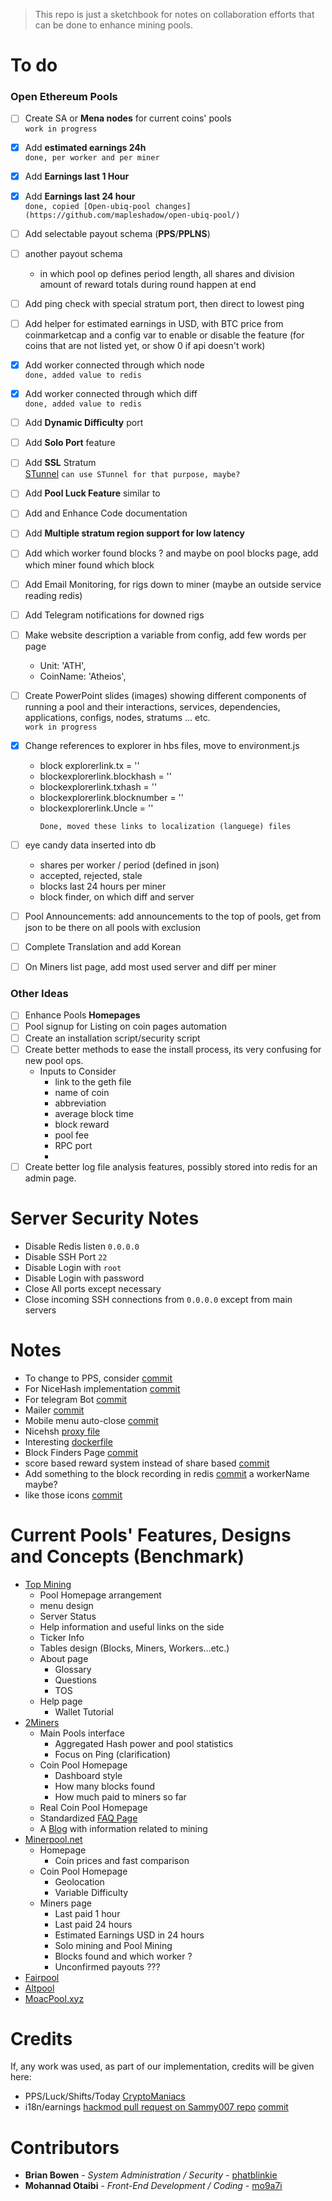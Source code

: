 > This repo is just a sketchbook for notes on collaboration efforts that can be done to enhance mining pools.

# To do
### Open Ethereum Pools
- [ ] Create SA or **Mena nodes** for current coins' pools  
      ```
      work in progress
      ```
- [x] Add **estimated earnings 24h**  
      ```
      done, per worker and per miner
      ```
- [x] Add **Earnings last 1 Hour**
- [x] Add **Earnings last 24 hour**  
      ```
      done, copied [Open-ubiq-pool changes](https://github.com/mapleshadow/open-ubiq-pool/)
      ```
- [ ] Add selectable payout schema (**PPS**/**PPLNS**)
- [ ] another payout schema
  - in which pool op defines period length, all shares and division amount of reward totals during round happen at end
- [ ] Add ping check with special stratum port, then direct to lowest ping
- [ ] Add helper for estimated earnings in USD, with BTC price from coinmarketcap and a config var to enable or disable the feature (for coins that are not listed yet, or show 0 if api doesn't work)
- [x] Add worker connected through which node  
      ```
      done, added value to redis
      ```
- [x] Add worker connected through which diff  
      ```
      done, added value to redis
      ```
- [ ] Add **Dynamic Difficulty** port
- [ ] Add **Solo Port** feature
- [ ] Add **SSL** Stratum  
      [STunnel](https://www.digitalocean.com/community/tutorials/how-to-encrypt-traffic-to-redis-with-stunnel-on-ubuntu-16-04#what-is-stunnel)
      ```
      can use STunnel for that purpose, maybe?
      ```
- [ ] Add **Pool Luck Feature** similar to
- [ ] Add and Enhance Code documentation
- [ ] Add **Multiple stratum region support for low latency**
- [ ] Add which worker found blocks ? and maybe on pool blocks page, add which miner found which block
- [ ] Add Email Monitoring, for rigs down to miner (maybe an outside service reading redis)
- [ ] Add Telegram notifications for downed rigs
- [ ] Make website description a variable from config, add few words per page
  - Unit: 'ATH',
  - CoinName: 'Atheios',
- [ ] Create PowerPoint slides (images) showing different components of running a pool and their interactions, services, dependencies, applications, configs, nodes, stratums … etc.  
      ```
      work in progress
      ```
- [x] Change references to explorer in hbs files, move to environment.js
  - block explorerlink.tx = ''
  - blockexplorerlink.blockhash = ''
  - blockexplorerlink.txhash = ''
  - blockexplorerlink.blocknumber = ''
  - blockexplorerlink.Uncle = ''  
    ```
    Done, moved these links to localization (languege) files
    ```
- [ ] eye candy data inserted into db
  - shares per worker / period (defined in json)
  - accepted, rejected, stale
  - blocks last 24 hours per miner
  - block finder, on which diff and server
- [ ] Pool Announcements: add announcements to the top of pools, get from json to be there on all pools with exclusion
- [ ] Complete Translation and add Korean
- [ ] On Miners list page, add most used server and diff per miner


### Other Ideas
- [ ] Enhance Pools **Homepages**
- [ ] Pool signup for Listing on coin pages automation
- [ ] Create an installation script/security script
- [ ] Create better methods to ease the install process, its very confusing for new pool ops.
  - Inputs to Consider
    - link to the geth file
    - name of coin
    - abbreviation
    - average block time
    - block reward
    - pool fee
    - RPC port
    -
- [ ] Create better log file analysis features, possibly stored into redis for an admin page.

# Server Security Notes
- Disable Redis listen `0.0.0.0`
- Disable SSH Port `22`
- Disable Login with `root`
- Disable Login with password
- Close All ports except necessary
- Close incoming SSH connections from `0.0.0.0` except from main servers

# Notes
- To change to PPS, consider [commit](https://github.com/sammy007/open-ethereum-pool/commit/b453d0b6c345a78ff682d38aaa2a019c36522233)
- For NiceHash implementation [commit](https://github.com/sammy007/open-ethereum-pool/compare/master...yuanxing008:master)
- For telegram Bot [commit](https://github.com/sammy007/open-ethereum-pool/commit/20a3135a78fbe501988264cdab14d0eaae7e7ed6)
- Mailer [commit](https://github.com/sammy007/open-ethereum-pool/compare/master...siddharth-singhal:master)
- Mobile menu auto-close [commit](https://github.com/ethersocial/ethersocial-pool/commit/fbb85e43a173cb19531dc2b270dde1d7c57242f9)
- Nicehsh [proxy file](https://github.com/GRinvest/open-ethereum-pool/blob/b521a98993a4dfbcd47cf7cec8851097762733cf/proxy/stratum_nicehash.go)
- Interesting [dockerfile](https://github.com/deacix/open-ethereum-pool/blob/f86f4a3fa782df0c48ceddc53377f9d3c3b2b030/docker/Dockerfile)
- Block Finders Page [commit](https://github.com/sammy007/open-ethereum-pool/commit/72ccff15de8dbef1bff08922bfedd6ab3936b615)
- score based reward system instead of share based [commit](https://github.com/sammy007/open-ethereum-pool/commit/97c682b37589ed5d9955ca327bea56ab0135ff98)
- Add something to the block recording in redis [commit](https://github.com/sammy007/open-ethereum-pool/commit/9a97a89e4673759ae0850210006b12eb164b3d72) a workerName maybe?
- like those icons [commit](https://github.com/sammy007/open-ethereum-pool/commit/a84c4e24a23b3d04c22a3855f07f8feb12e00861)

# Current Pools' Features, Designs and Concepts (Benchmark)
- [Top Mining](https://clo.topmining.co.kr/)
  - Pool Homepage arrangement
  - menu design
  - Server Status
  - Help information and useful links on the side
  - Ticker Info
  - Tables design (Blocks, Miners, Workers...etc.)
  - About page
    - Glossary
    - Questions
    - TOS
  - Help page
    - Wallet Tutorial
- [2Miners](https://2miners.com/)
  - Main Pools interface
    - Aggregated Hash power and pool statistics
    - Focus on Ping (clarification)
  - Coin Pool Homepage
    - Dashboard style
    - How many blocks found
    - How much paid to miners so far
  - Real Coin Pool Homepage
  - Standardized [FAQ Page](https://2miners.com/faq)
  - A [Blog](https://2miners.com/blog/how-the-mining-pool-works-pplns-vs-solo/) with information related to mining
- [Minerpool.net](http://minerpool.net/)
  - Homepage
    - Coin prices and fast comparison
  - Coin Pool Homepage
    - Geolocation
    - Variable Difficulty
  - Miners page
    - Last paid 1 hour
    - Last paid 24 hours
    - Estimated Earnings USD in 24 hours
    - Solo mining and Pool Mining
    - Blocks found and which worker ?
    - Unconfirmed payouts ???
- [Fairpool](https://aka.fairpool.xyz/)
- [Altpool](http://altpool.pro/)
- [MoacPool.xyz](http://moacpool.xyz/#/)
# Credits
If, any work was used, as part of our implementation, credits will be given here:
- PPS/Luck/Shifts/Today [CryptoManiacs](https://github.com/CryptoManiac/open-ethereum-pool-pps)
- i18n/earnings [hackmod pull request on Sammy007 repo](https://github.com/sammy007/open-ethereum-pool/pull/336) [commit](https://github.com/sammy007/open-ethereum-pool/commit/81d2360bccce017ffb5b0e5cf418f7a8a8965b6b)

# Contributors
* **Brian Bowen** - *System Administration / Security* - [phatblinkie](https://github.com/phatblinkie)
* **Mohannad Otaibi** - *Front-End Development / Coding* - [mo9a7i](https://github.com/mo9a7i)
